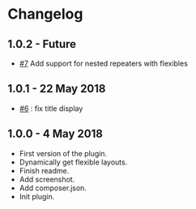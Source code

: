 # Changelog ##

## 1.0.2 - Future
* [#7](https://github.com/BeAPI/bea-beautiful-flexible/issues/7)  Add support for nested repeaters with flexibles

## 1.0.1 - 22 May 2018
* [#6](https://github.com/BeAPI/bea-beautiful-flexible/issues/6) : fix title display

## 1.0.0 - 4 May 2018
* First version of the plugin.
* Dynamically get flexible layouts.
* Finish readme.
* Add screenshot.
* Add composer.json.
* Init plugin.